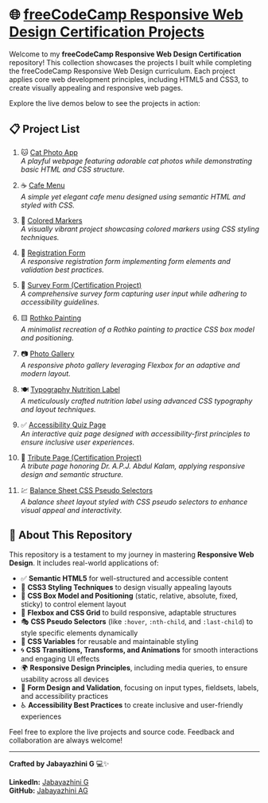 # 🌐 [freeCodeCamp Responsive Web Design Certification Projects](https://www.freecodecamp.org/learn/2022/responsive-web-design/)

Welcome to my **freeCodeCamp Responsive Web Design Certification** repository! This collection showcases the projects I built while completing the freeCodeCamp Responsive Web Design curriculum. Each project applies core web development principles, including HTML5 and CSS3, to create visually appealing and responsive web pages.

Explore the live demos below to see the projects in action:

## 📋 Project List

1. 🐱 [Cat Photo App](https://cat-photo-app-freecodecamp-project.netlify.app/)  
   *A playful webpage featuring adorable cat photos while demonstrating basic HTML and CSS structure.*

2. ☕ [Cafe Menu](https://cafe-menu-freecodecamp-project.netlify.app/)  
   *A simple yet elegant cafe menu designed using semantic HTML and styled with CSS.*

3. 🎨 [Colored Markers](https://colored-markers-freecodecamp-project.netlify.app/)  
   *A visually vibrant project showcasing colored markers using CSS styling techniques.*

4. 📄 [Registration Form](https://registration-form-freecodecampproject.netlify.app/)  
   *A responsive registration form implementing form elements and validation best practices.*

5. 📝 [Survey Form (Certification Project)](https://survey-form-free-code-camp-project.netlify.app/)  
   *A comprehensive survey form capturing user input while adhering to accessibility guidelines.*

6. 🟨 [Rothko Painting](https://rothko-painting-freecodecamp-project.netlify.app/)  
   *A minimalist recreation of a Rothko painting to practice CSS box model and positioning.*

7. 📷 [Photo Gallery](https://flexbox-photogallery-freecodecamp.netlify.app/)  
   *A responsive photo gallery leveraging Flexbox for an adaptive and modern layout.*

8. 🍽️ [Typography Nutrition Label](https://typography-freecodecamp-project.netlify.app/)  
   *A meticulously crafted nutrition label using advanced CSS typography and layout techniques.*

9. ✅ [Accessibility Quiz Page](https://accessibility-learning-freecodecamp.netlify.app/)  
   *An interactive quiz page designed with accessibility-first principles to ensure inclusive user experiences.*

10. 🏅 [Tribute Page (Certification Project)](https://dr-apjkalam-tribute-page-freecodecamp.netlify.app/)  
   *A tribute page honoring Dr. A.P.J. Abdul Kalam, applying responsive design and semantic structure.*

11. 💹 [Balance Sheet CSS Pseudo Selectors](https://balance-sheet-css-pseudoselectors-fcc.netlify.app/)  
   *A balance sheet layout styled with CSS pseudo selectors to enhance visual appeal and interactivity.*

## 📌 About This Repository

This repository is a testament to my journey in mastering **Responsive Web Design**. It includes real-world applications of:

- ✅ **Semantic HTML5** for well-structured and accessible content
- 🎨 **CSS3 Styling Techniques** to design visually appealing layouts
- 📐 **CSS Box Model and Positioning** (static, relative, absolute, fixed, sticky) to control element layout
- 🧩 **Flexbox and CSS Grid** to build responsive, adaptable structures
- 🎭 **CSS Pseudo Selectors** (like `:hover`, `:nth-child`, and `:last-child`) to style specific elements dynamically
- 🎨 **CSS Variables** for reusable and maintainable styling
- 🌀 **CSS Transitions, Transforms, and Animations** for smooth interactions and engaging UI effects
- 🌍 **Responsive Design Principles**, including media queries, to ensure usability across all devices
- 🧪 **Form Design and Validation**, focusing on input types, fieldsets, labels, and accessibility practices
- ♿ **Accessibility Best Practices** to create inclusive and user-friendly experiences

Feel free to explore the live projects and source code. Feedback and collaboration are always welcome!

---

**Crafted by Jabayazhini G** 💻✨


**LinkedIn:** [Jabayazhini G](https://www.linkedin.com/in/jabayazhini-ag/)  
**GitHub:** [Jabayazhini AG](https://github.com/jabayazhini-ag)
